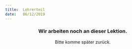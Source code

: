```yaml
---
title:  Lehrerteil
date:   06/12/2019
---
```


### <center>Wir arbeiten noch an dieser Lektion.</center>
<center>Bitte komme später zurück.</center>